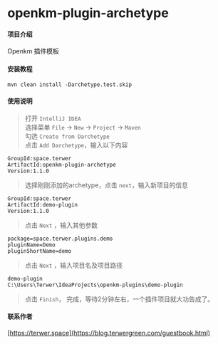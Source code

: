 # openkm-plugin-archetype

#### 项目介绍
Openkm 插件模板


#### 安装教程

```
mvn clean install -Darchetype.test.skip
```

#### 使用说明

> 打开 ``IntelliJ IDEA``             
> 选择菜单 ``File`` -> ``New`` -> ``Project`` -> ``Maven``             
> 勾选 ``Create from Darchetype``            
> 点击 ``Add Darchetype``，输入以下内容                  

```
GroupId:space.terwer         
ArtifactId:openkm-plugin-archetype                   
Version:1.1.0             
```

> 选择刚刚添加的archetype，点击 ``next``，输入新项目的信息                 

```
GroupId:space.terwer                      
ArtifactId:demo-plugin                                 
Version:1.1.0           
```

> 点击 ``Next`` ，输入其他参数            

```
package=space.terwer.plugins.demo
pluginName=Demo
pluginShortName=demo
```

> 点击 ``Next`` ，输入项目名及项目路径            

```
demo-plugin      
C:\Users\Terwer\IdeaProjects\openkm-plugins\demo-plugin
```

> 点击 ``Finish``， 完成，等待2分钟左右，一个插件项目就大功告成了。                 

#### 联系作者

[https://terwer.space](https://blog.terwergreen.com/guestbook.html)